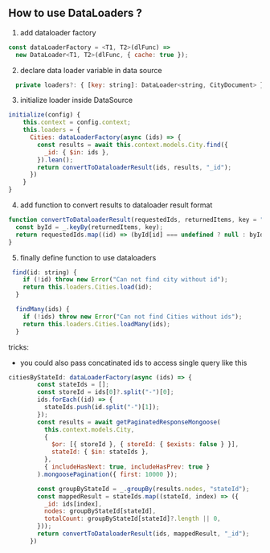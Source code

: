 ## How to use DataLoaders ?

1. add dataloader factory 
```js
const dataLoaderFactory = <T1, T2>(dlFunc) =>
  new DataLoader<T1, T2>(dlFunc, { cache: true });

```

2. declare data loader variable in data source 
```js
  private loaders?: { [key: string]: DataLoader<string, CityDocument> };

```
3. initialize loader inside DataSource
```js
initialize(config) {
    this.context = config.context;
    this.loaders = {
      Cities: dataLoaderFactory(async (ids) => {
        const results = await this.context.models.City.find({
          _id: { $in: ids },
        }).lean();
        return convertToDataloaderResult(ids, results, "_id");
      })
    }
}
```

4. add function to convert results to dataloader result format
```js
function convertToDataloaderResult(requestedIds, returnedItems, key = "id") {
  const byId = _.keyBy(returnedItems, key);
  return requestedIds.map((id) => (byId[id] === undefined ? null : byId[id]));
}
```

5. finally define function to use dataloaders
```js
 find(id: string) {
    if (!id) throw new Error("Can not find city without id");
    return this.loaders.Cities.load(id);
  }

  findMany(ids) {
    if (!ids) throw new Error("Can not find Cities without ids");
    return this.loaders.Cities.loadMany(ids);
  }
```

tricks: 
* you could also pass concatinated ids to access single query like this
```js
citiesByStateId: dataLoaderFactory(async (ids) => {
        const stateIds = [];
        const storeId = ids[0]?.split("-")[0];
        ids.forEach((id) => {
          stateIds.push(id.split("-")[1]);
        });
        const results = await getPaginatedResponseMongoose(
          this.context.models.City,
          {
            $or: [{ storeId }, { storeId: { $exists: false } }],
            stateId: { $in: stateIds },
          },
          { includeHasNext: true, includeHasPrev: true }
        ).mongoosePagination({ first: 10000 });

        const groupByStateId = _.groupBy(results.nodes, "stateId");
        const mappedResult = stateIds.map((stateId, index) => ({
          _id: ids[index],
          nodes: groupByStateId[stateId],
          totalCount: groupByStateId[stateId]?.length || 0,
        }));
        return convertToDataloaderResult(ids, mappedResult, "_id");
      })
```
